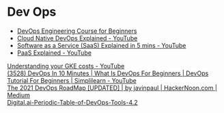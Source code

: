 # Dev Ops

- [DevOps Engineering Course for Beginners](https://www.freecodecamp.org/news/devops-engineering-course-for-beginners/")
- [Cloud Native DevOps Explained - YouTube](https://www.youtube.com/watch?v=FzERTm_j2wE")
- [Software as a Service (SaaS) Explained in 5 mins - YouTube](https://www.youtube.com/watch?v=20QUNgFIrK0")
- [PaaS Explained - YouTube](https://www.youtube.com/watch?v=QAbqJzd0PEE")
<DT><A HREF="https://www.youtube.com/watch?v=agFHx1cTwWw" ADD_DATE="1626489459" ICON="" >Understanding your GKE costs - YouTube</A>
<DT><A HREF="https://www.youtube.com/watch?v=wUz5iuKz1OU" ADD_DATE="1626489459" ICON="" >(3528) DevOps In 10 Minutes | What Is DevOps For Beginners | DevOps Tutorial For Beginners | Simplilearn - YouTube</A>
<DT><A HREF="https://medium.com/hackernoon/the-2018-devops-roadmap-31588d8670cb" ADD_DATE="1626489459" ICON="" >The 2021 DevOps RoadMap [UPDATED] | by javinpaul | HackerNoon.com | Medium</A>
<DT><A HREF="https://digital.ai/sites/default/files/pictures/2020-06/Digital.ai_Periodic-Table-of-DevOps.pdf" ADD_DATE="1626489459" ICON="" >Digital.ai-Periodic-Table-of-DevOps-Tools-4.2</A>
